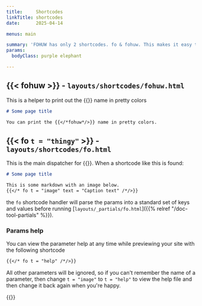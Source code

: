 ```yaml
---
title:     Shortcodes
linkTitle: shortcodes
date:      2025-04-14

menus: main

summary: 'FOHUW has only 2 shortcodes. fo & fohuw. This makes it easy to remember.'
params:
  bodyClass: purple elephant

---
```


## {{&lt; fohuw >}} - `layouts/shortcodes/fohuw.html`

This is a helper to print out the {{<fohuw>}} name in pretty colors

```markdown  {linenos=inline}
# Some page title

You can print the {{</*fohuw*/>}} name in pretty colors.
```

## {{&lt; fo `t = "thingy"` >}} -  `layouts/shortcodes/fo.html`

This is the main dispatcher for {{<fohuw>}}. When a shortcode like this is found:

```markdown  {linenos=inline}
# Some page title

This is some markdown with an image below.
{{</* fo t = "image" text = "Caption text" /*/>}}
```

the `fo` shortcode handler will parse the params into a standard set of keys and values before
running [`layouts/_partials/fo.html`]({{% relref "/doc-tool-partials" %}}).

### Params help

You can view the parameter help at any time while previewing your site with the following shortcode

```markdown  {linenos=inline}
{{</* fo t = "help" /*/>}}
```

All other parameters will be ignored, so if you can't remember the name of a parameter, then change `t = "image"` to
`t = "help"` to view the help file and then change it back again when you're happy.

{{<fo t = "help"/>}}